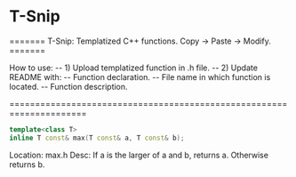 # T-Snip

======= T-Snip: Templatized C++ functions. Copy -> Paste -> Modify. =======

How to use: 
-- 1) Upload templatized function in .h file.
-- 2) Update README with:
      -- Function declaration.
      -- File name in which function is located. 
      -- Function description.

=====================================================================

```c++
template<class T>
inline T const& max(T const& a, T const& b);
```
Location: max.h
Desc: If a is the larger of a and b, returns a. Otherwise returns b.
